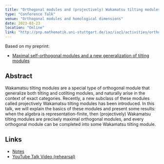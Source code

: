 ```yaml
---
title: "Orthogonal modules and (projectively) Wakamatsu tilting modules"
type: "Conference Talk"
venue: "Orthogonal modules and homological dimensions"
date: 2023-03-23
location: "Online"
link: "http://pnp.mathematik.uni-stuttgart.de/iaz/iaz1/activities/orthodim.html"
---
```


Based on my preprint:

- [Maximal self-orthogonal modules and a new generalization of tilting modules](/papers/mso/)

## Abstract

Wakamatsu tilting modules are a special type of orthogonal module that generalize both tilting and cotilting modules, and naturally arise in the context of exact categories. Recently, a new subclass of these modules called projectively Wakamatsu tilting modules has been introduced. In this talk, we will explain the basics of these modules and present some results: when the algebra is representation-finite, then (projectively) Wakamatsu tilting modules are precisely maximal orthogonal modules, and every orthogonal module can be completed into some Wakamatsu tilting module.

## Links

- [Notes](/files/2023-03-23.pdf)
- [YouTube Talk Video (rehearsal)](https://youtu.be/_E9nPEs-WV4)

